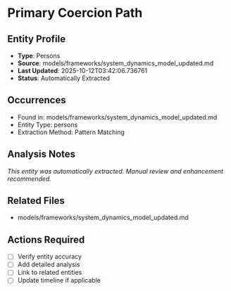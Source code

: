 # Primary Coercion Path

## Entity Profile
- **Type**: Persons
- **Source**: models/frameworks/system_dynamics_model_updated.md
- **Last Updated**: 2025-10-12T03:42:06.736761
- **Status**: Automatically Extracted

## Occurrences
- Found in: models/frameworks/system_dynamics_model_updated.md
- Entity Type: persons
- Extraction Method: Pattern Matching

## Analysis Notes
*This entity was automatically extracted. Manual review and enhancement recommended.*

## Related Files
- models/frameworks/system_dynamics_model_updated.md

## Actions Required
- [ ] Verify entity accuracy
- [ ] Add detailed analysis
- [ ] Link to related entities
- [ ] Update timeline if applicable
